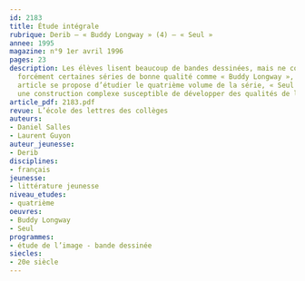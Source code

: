 ```yaml
---
id: 2183
title: Étude intégrale 
rubrique: Derib – « Buddy Longway » (4) – « Seul »
annee: 1995
magazine: n°9 1er avril 1996
pages: 23
description: Les élèves lisent beaucoup de bandes dessinées, mais ne connaissent pas
  forcément certaines séries de bonne qualité comme « Buddy Longway », de Derib. Cet
  article se propose d’étudier le quatrième volume de la série, « Seul », qui offre
  une construction complexe susceptible de développer des qualités de lecteur performant.
article_pdf: 2183.pdf
revue: L’école des lettres des collèges
auteurs:
- Daniel Salles
- Laurent Guyon
auteur_jeunesse:
- Derib
disciplines:
- français
jeunesse:
- littérature jeunesse
niveau_etudes:
- quatrième
oeuvres:
- Buddy Longway
- Seul
programmes:
- étude de l’image - bande dessinée
siecles:
- 20e siècle
---
```

